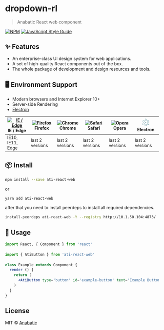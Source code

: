 # dropdown-rl

> Anabatic React web component

[![NPM](https://img.shields.io/npm/v/atic-react-web.svg)](https://www.npmjs.com/package/dropdown-rl) [![JavaScript Style Guide](https://img.shields.io/badge/code_style-standard-brightgreen.svg)](https://standardjs.com)

## ✨ Features

- An enterprise-class UI design system for web applications.
- A set of high-quality React components out of the box.
- The whole package of development and design resources and tools.

## 🖥 Environment Support

* Modern browsers and Internet Explorer 10+
* Server-side Rendering
* [Electron](http://electron.atom.io/)

| [<img src="https://raw.githubusercontent.com/alrra/browser-logos/master/src/edge/edge_48x48.png" alt="IE / Edge" width="24px" height="24px" />](http://godban.github.io/browsers-support-badges/)</br>IE / Edge | [<img src="https://raw.githubusercontent.com/alrra/browser-logos/master/src/firefox/firefox_48x48.png" alt="Firefox" width="24px" height="24px" />](http://godban.github.io/browsers-support-badges/)</br>Firefox | [<img src="https://raw.githubusercontent.com/alrra/browser-logos/master/src/chrome/chrome_48x48.png" alt="Chrome" width="24px" height="24px" />](http://godban.github.io/browsers-support-badges/)</br>Chrome | [<img src="https://raw.githubusercontent.com/alrra/browser-logos/master/src/safari/safari_48x48.png" alt="Safari" width="24px" height="24px" />](http://godban.github.io/browsers-support-badges/)</br>Safari | [<img src="https://raw.githubusercontent.com/alrra/browser-logos/master/src/opera/opera_48x48.png" alt="Opera" width="24px" height="24px" />](http://godban.github.io/browsers-support-badges/)</br>Opera | [<img src="https://raw.githubusercontent.com/alrra/browser-logos/master/src/electron/electron_48x48.png" alt="Electron" width="24px" height="24px" />](http://godban.github.io/browsers-support-badges/)</br>Electron |
| --------- | --------- | --------- | --------- | --------- | --------- |
| IE10, IE11, Edge| last 2 versions| last 2 versions| last 2 versions| last 2 versions| last 2 versions

## 📦 Install

```bash
npm install --save ati-react-web
```
or
```bash
yarn add ati-react-web
```
after that you need to install peerdeps to install all required dependencies.
```bash
install-peerdeps ati-react-web -Y --registry http://10.1.50.104:4873/
```

## 🔨 Usage

```jsx
import React, { Component } from 'react'

import { AtiButton } from 'ati-react-web'

class Example extends Component {
  render () {
    return (
      <AtiButton type='button' id='example-button' text='Example Button' events={{onClick:()=>{}}} />
    )
  }
}
```

## License

MIT © [Anabatic](https://github.com/Anabatic)
